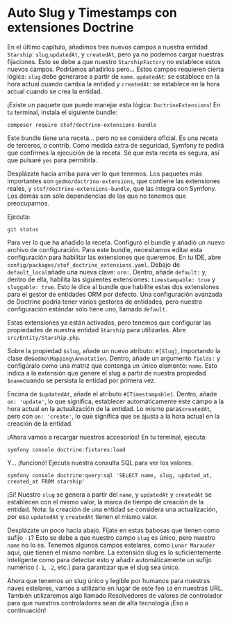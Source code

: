 # Auto Slug y Timestamps con extensiones Doctrine

En el último capítulo, añadimos tres nuevos campos a nuestra entidad `Starship`: `slug`,`updatedAt`, y `createdAt`, pero ya no podemos cargar nuestras fijaciones. Esto se debe a que nuestro `StarshipFactory` no establece estos nuevos campos. Podríamos añadirlos pero... Estos campos requieren cierta lógica: `slug` debe generarse a partir de `name`. `updatedAt`: se establece en la hora actual cuando cambia la entidad y `createdAt`: se establece en la hora actual cuando se crea la entidad.

¡Existe un paquete que puede manejar esta lógica: `DoctrineExtensions`! En tu terminal, instala el siguiente bundle:

```terminal
composer require stof/doctrine-extensions-bundle
```

Este bundle tiene una receta... pero no se considera oficial. Es una receta de terceros, o contrib. Como medida extra de seguridad, Symfony te pedirá que confirmes la ejecución de la receta. Sé que esta receta es segura, así que pulsaré `yes` para permitirla.

Desplázate hacia arriba para ver lo que tenemos. Los paquetes más importantes son `gedmo/doctrine-extensions`, que contiene las extensiones reales, y `stof/doctrine-extensions-bundle`, que las integra con Symfony. Los demás son sólo dependencias de las que no tenemos que preocuparnos.

Ejecuta:

```terminal
git status
```

Para ver lo que ha añadido la receta. Configuró el bundle y añadió un nuevo archivo de configuración. Para este bundle, necesitamos editar esta configuración para habilitar las extensiones que queremos. En tu IDE, abre `config/packages/stof_doctrine_extensions.yaml`. Debajo de `default_local`añade una nueva clave: `orm:`. Dentro, añade `default:` y, dentro de ella, habilita las siguientes extensiones: `timestampable: true` y `sluggable: true`. Esto le dice al bundle que habilite estas dos extensiones para el gestor de entidades ORM por defecto. Una configuración avanzada de Doctrine podría tener varios gestores de entidades, pero nuestra configuración estándar sólo tiene uno, llamado `default`.

Estas extensiones ya están activadas, pero tenemos que configurar las propiedades de nuestra entidad `Starship` para utilizarlas. Abre `src/Entity/Starship.php`.

Sobre la propiedad `$slug`, añade un nuevo atributo: `#[Slug]`, importando la clase de`Gedmo\Mapping\Annotation`. Dentro, añade un argumento `fields:` y configúralo como una matriz que contenga un único elemento: `name`. Esto indica a la extensión que genere el slug a partir de nuestra propiedad `$name`cuando se persista la entidad por primera vez.

Encima de `$updatedAt`, añade el atributo `#[Timestampable]`. Dentro, añade `on: 'update'`, lo que significa, establecer automáticamente este campo a la hora actual en la actualización de la entidad. Lo mismo para`$createdAt`, pero con `on: 'create'`, lo que significa que se ajusta a la hora actual en la creación de la entidad.

¡Ahora vamos a recargar nuestros accesorios! En tu terminal, ejecuta:

```terminal
symfony console doctrine:fixtures:load
```

Y... ¡funcionó! Ejecuta nuestra consulta SQL para ver los valores:

```terminal
symfony console doctrine:query:sql 'SELECT name, slug, updated_at, created_at FROM starship'
```

¡Sí! Nuestro `slug` se genera a partir del `name`, y `updatedAt` y `createdAt` se establecen con el mismo valor, la marca de tiempo de creación de la entidad. Nota: la creación de una entidad se considera una actualización, por eso `updatedAt` y `createdAt` tienen el mismo valor.

Desplázate un poco hacia abajo. Fíjate en estas babosas que tienen como sufijo `-1`? Esto se debe a que nuestro campo `slug` es único, pero nuestro `name` no lo es. Tenemos algunos campos estelares, como `Lunar Marauder` aquí, que tienen el mismo nombre. La extensión slug es lo suficientemente inteligente como para detectar esto y añadir automáticamente un sufijo numérico (`-1`, `-2`, etc.) para garantizar que el slug sea único.

Ahora que tenemos un slug único y legible por humanos para nuestras naves estelares, vamos a utilizarlo en lugar de este feo `id` en nuestras URL. También utilizaremos algo llamado Resolvedores de valores de controlador para que nuestros controladores sean de alta tecnología ¡Eso a continuación! 
